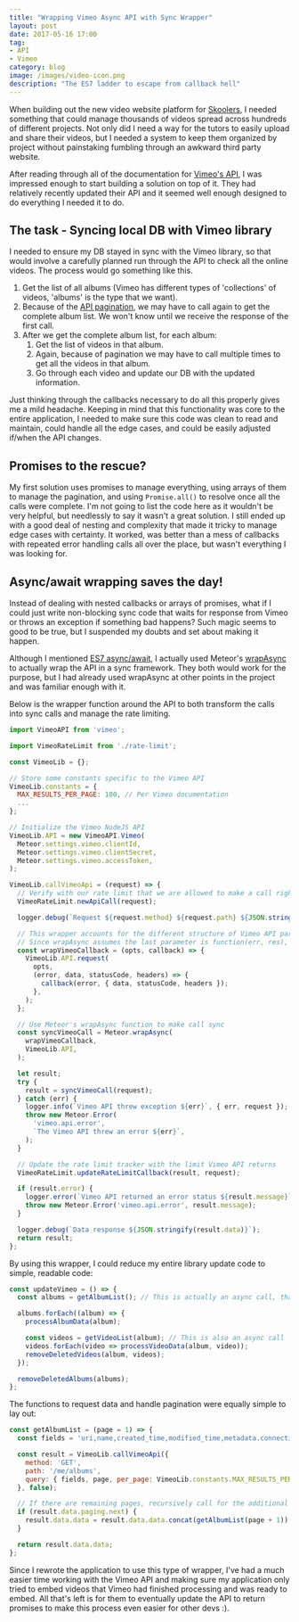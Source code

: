 ```yaml
---
title: "Wrapping Vimeo Async API with Sync Wrapper"
layout: post
date: 2017-05-16 17:00
tag:
- API
- Vimeo
category: blog
image: /images/video-icon.png
description: "The ES7 ladder to escape from callback hell"
---
```

When building out the new video website platform for [Skoolers](/projects/skoolers), I needed something that could manage thousands of videos spread across hundreds of different projects. Not only did I need a way for the tutors to easily upload and share their videos, but I needed a system to keep them organized by project without painstaking fumbling through an awkward third party website.

After reading through all of the documentation for [Vimeo's API](https://github.com/vimeo/vimeo.js), I was impressed enough to start building a solution on top of it. They had relatively recently updated their API and it seemed well enough designed to do everything I needed it to do.

## The task - Syncing local DB with Vimeo library

I needed to ensure my DB stayed in sync with the Vimeo library, so that would involve a carefully planned run through the API to check all the online videos. The process would go something like this.

1. Get the list of all albums (Vimeo has different types of 'collections' of videos, 'albums' is the type that we want).
2. Because of the [API pagination](https://developer.vimeo.com/api/common-formats), we may have to call again to get the complete album list. We won't know until we receive the response of the first call.
3. After we get the complete album list, for each album:
    1. Get the list of videos in that album.
    2. Again, because of pagination we may have to call multiple times to get all the videos in that album.
    3. Go through each video and update our DB with the updated information.

Just thinking through the callbacks necessary to do all this properly gives me a mild headache. Keeping in mind that this functionality was core to the entire application, I needed to make sure this code was clean to read and maintain, could handle all the edge cases, and could be easily adjusted if/when the API changes.

## Promises to the rescue?

My first solution uses promises to manage everything, using arrays of them to manage the pagination, and using `Promise.all()` to resolve once all the calls were complete. I'm not going to list the code here as it wouldn't be very helpful, but needlessly to say it wasn't a great solution. I still ended up with a good deal of nesting and complexity that made it tricky to manage edge cases with certainty. It worked, was better than a mess of callbacks with repeated error handling calls all over the place, but wasn't everything I was looking for.

## Async/await wrapping saves the day!

Instead of dealing with nested callbacks or arrays of promises, what if I could just write non-blocking sync code that waits for response from Vimeo or throws an exception if something bad happens? Such magic seems to good to be true, but I suspended my doubts and set about making it happen.

Although I mentioned [ES7 async/await](https://developer.mozilla.org/en-US/docs/Web/JavaScript/Reference/Operators/await), I actually used Meteor's [wrapAsync](https://docs.meteor.com/api/core.html#Meteor-wrapAsync) to actually wrap the API in a sync framework. They both would work for the purpose, but I had already used wrapAsync at other points in the project and was familiar enough with it.

Below is the wrapper function around the API to both transform the calls into sync calls and manage the rate limiting.

```js
import VimeoAPI from 'vimeo';

import VimeoRateLimit from './rate-limit';

const VimeoLib = {};

// Store some constants specific to the Vimeo API
VimeoLib.constants = {
  MAX_RESULTS_PER_PAGE: 100, // Per Vimeo documentation
  ...
};

// Initialize the Vimeo NodeJS API
VimeoLib.API = new VimeoAPI.Vimeo(
  Meteor.settings.vimeo.clientId,
  Meteor.settings.vimeo.clientSecret,
  Meteor.settings.vimeo.accessToken,
);

VimeoLib.callVimeoApi = (request) => {
  // Verify with our rate limit that we are allowed to make a call right now
  VimeoRateLimit.newApiCall(request);

  logger.debug(`Request ${request.method} ${request.path} ${JSON.stringify(request.query)}`);

  // This wrapper accounts for the different structure of Vimeo API parameter setup for callback.
  // Since wrapAsync assumes the last parameter is function(err, res), need to wrap Vimeo.request
  const wrapVimeoCallback = (opts, callback) => {
    VimeoLib.API.request(
      opts,
      (error, data, statusCode, headers) => {
        callback(error, { data, statusCode, headers });
      },
    );
  };

  // Use Meteor's wrapAsync function to make call sync
  const syncVimeoCall = Meteor.wrapAsync(
    wrapVimeoCallback,
    VimeoLib.API,
  );

  let result;
  try {
    result = syncVimeoCall(request);
  } catch (err) {
    logger.info(`Vimeo API threw exception ${err}`, { err, request });
    throw new Meteor.Error(
      'vimeo.api.error',
      `The Vimeo API threw an error ${err}`,
    );
  }

  // Update the rate limit tracker with the limit Vimeo API returns
  VimeoRateLimit.updateRateLimitCallback(result, request);

  if (result.error) {
    logger.error(`Vimeo API returned an error status ${result.message}`, result);
    throw new Meteor.Error('vimeo.api.error', result.message);
  }

  logger.debug(`Data response ${JSON.stringify(result.data)}`);
  return result;
};
```

By using this wrapper, I could reduce my entire library update code to simple, readable code:

```js
const updateVimeo = () => {
  const albums = getAlbumList(); // This is actually an async call, that may make additional async calls for pagination

  albums.forEach((album) => {
    processAlbumData(album);

    const videos = getVideoList(album); // This is also an async call
    videos.forEach(video => processVideoData(album, video));
    removeDeletedVideos(album, videos);
  });

  removeDeletedAlbums(albums);
};
```

The functions to request data and handle pagination were equally simple to lay out:

```js
const getAlbumList = (page = 1) => {
  const fields = 'uri,name,created_time,modified_time,metadata.connections.videos.uri';

  const result = VimeoLib.callVimeoApi({
    method: 'GET',
    path: '/me/albums',
    query: { fields, page, per_page: VimeoLib.constants.MAX_RESULTS_PER_PAGE },
  }, false);

  // If there are remaining pages, recursively call for the additional pages
  if (result.data.paging.next) {
    result.data.data = result.data.data.concat(getAlbumList(page + 1));
  }

  return result.data.data;
};
```

Since I rewrote the application to use this type of wrapper, I've had a much easier time working with the Vimeo API and making sure my application only tried to embed videos that Vimeo had finished processing and was ready to embed. All that's left is for them to eventually update the API to return promises to make this process even easier for other devs :).
